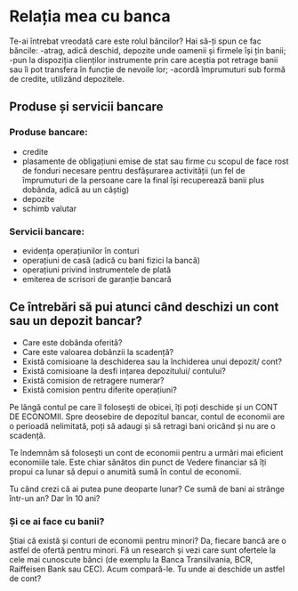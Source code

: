 # Relația mea cu banca

Te-ai întrebat vreodată care este rolul băncilor?
Hai să-ți spun ce fac băncile:
-atrag, adică deschid, depozite unde oamenii și firmele își țin banii;
-pun la dispoziția clienților instrumente prin care aceștia pot retrage banii sau îi pot transfera în funcție de nevoile lor;
-acordă împrumuturi sub formă de credite, utilizând depozitele.

## Produse și servicii bancare

### Produse bancare:

-   credite
-   plasamente de obligațiuni emise de stat sau firme cu scopul de face rost de fonduri necesare pentru desfășurarea activității (un fel de împrumuturi de la persoane care la final își recuperează banii plus dobânda, adică au un câștig)
-   depozite
-   schimb valutar

### Servicii bancare:

-   evidența operațiunilor în conturi
-   operațiuni de casă (adică cu bani fizici la bancă)
-   operațiuni privind instrumentele de plată
-   emiterea de scrisori de garanție bancară

## Ce întrebări să pui atunci când deschizi un cont sau un depozit bancar?

-   Care este dobânda oferită?
-   Care este valoarea dobânzii la scadență?
-   Există comisioane la deschiderea sau la închiderea unui depozit/ cont?
-   Există comisioane la desfi ințarea depozitului/ contului?
-   Există comision de retragere numerar?
-   Există comision pentru diferite operațiuni?

Pe lângă contul pe care îl folosești de obicei, îți poți deschide și un CONT DE ECONOMII. Spre deosebire de depozitul bancar, contul de economii are o perioadă nelimitată, poți să adaugi și să retragi bani oricând și nu are o scadență.

Te îndemnăm să folosești un cont de economii pentru a urmări mai eficient economiile tale. Este chiar sănătos din punct de Vedere financiar să îți propui ca lunar să depui o anumită sumă în contul de economii.

Tu când crezi că ai putea pune deoparte lunar? Ce sumă de bani ai strânge într-un an? Dar în 10 ani?

### Și ce ai face cu banii?

Știai că există și conturi de economii pentru minori? Da, fiecare bancă are o astfel de ofertă pentru minori. Fă un research și vezi care sunt ofertele la cele mai cunoscute bănci (de exemplu la Banca Transilvania, BCR, Raiffeisen Bank sau CEC). Acum compară-le. Tu unde ai deschide un astfel de cont?
